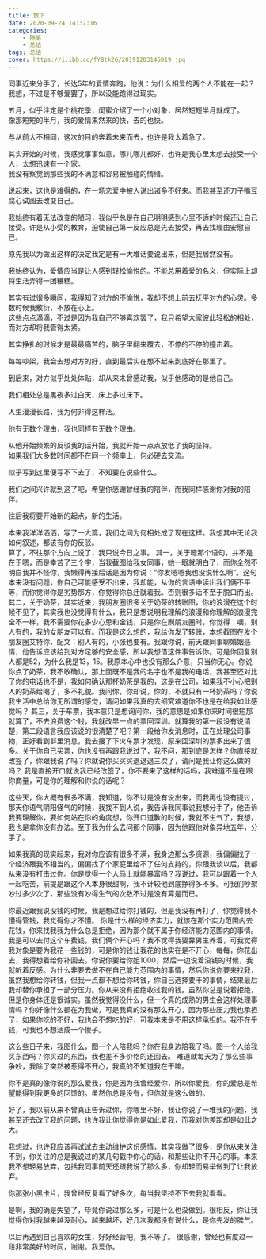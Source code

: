 ```yaml
---
title: 放下
date: 2020-09-24 14:37:16
categories:
    - 随笔
    - 总结
tags: 总结
cover: https://i.ibb.co/fY8tk26/20191203145019.jpg
---
```


同事近来分手了，长达5年的爱情奔跑，他说：为什么相爱的两个人不能在一起？     
我想，不过是不够爱罢了，所以没能跑得过现实。    

<!-- more -->

五月，似乎注定是个桃花季，闺蜜介绍了一个小对象，居然短短半月就成了。    
像那短短的半月，我的爱情果然来的快，去的也快。  

与从前大不相同，这次的目的奔着未来而去，也许是我太着急了。  

其实开始的时候，我感觉事事如意，哪儿哪儿都好，也许是我心里太想去接受一个人，太想迅速有一个家。  
我没有察觉到那些我的不满意和容易被触碰的情绪。  

说起来，这也是难得的，在一场恋爱中被人说出诸多不好来。而我甚至还刀子嘴豆腐心试图去改变自己。    

我始终有着无法改变的陋习，我似乎总是在自己明明感到心里不适的时候还让自己接受。许是从小受的教育，迫使自己第一反应总是先去接受，再去找理由安慰自己。    

原先我以为做出这样的决定我定是有一大堆话要说出来，但是我居然没有。  

我始终认为，爱情应当是让人感到轻松愉悦的。不能总用着爱的名义，但实际上却将生活弄得一团糟糕。    

其实有过很多瞬间，我得知了对方的不愉悦，我却不想上前去抚平对方的心灵。多数时候我敷衍，不放在心上。  
这些点点滴滴，不过是因为我自己不够喜欢罢了，我只希望大家彼此轻松的相处，而对方却将我管得太紧。  

其实挣扎的时候才是最最痛苦的，脑子里翻来覆去，不停的不停的撞击着。  

每每吵架，我会去想对方的好，直到最后实在想不起来到底好在那里了。    

到后来，对方似乎处处体贴，却从来未曾感动我，似乎他感动的是他自己。  

我们相处总是黑夜多过白天，床上多过床下。    

人生漫漫长路，我为何非得这样活。    

他有无数个理由，我也同样有无数个理由。  

从他开始频繁的反驳我的话开始，我就开始一点点放低了我的坚持。    
如果我们大多数时间都不在同一个频率上，何必硬去交流。    

似乎写到这里便写不下去了，不知要在说些什么。    

我们之间兴许就到这了吧，希望你感谢曾经我的陪伴，而我同样感谢你对我的陪伴。  

往后我将要开始新的起点，新的生活。  


本来我洋洋洒洒，写了一大篇，我们之间为何相处成了现在这样。我想其中无论我如何叙述，都该有你的反驳。  
算了，不往那个方向上说了，我只说今日之事。
其一，关于嗯那个语句，并不是在于嗯，而是幸苦了三个字，当我截图给我女同事，她一眼就明白了，而你全然不明白我并不怪你，我懒得再接后话是因为你说：“你发嗯嗯我也没说什么啊”。这句本来没有问题，你自己可能感受不出来，我却能，从你的言语中读出我们俩不平等，而你觉得你是劣势那方，你觉得你总迁就着我。否则很多话不至于脱口而出。  
其二，关于奶茶，其实近来，我朋友圈很多关于奶茶的转账图，你的浪漫在这个时候不见了，其实我也没觉得有什么，我只是想说明我理解的浪漫和你理解的浪漫完全不一样，我不需要你花多少心思和金钱，只是你在刷朋友圈时，你觉得：噢，别人有的，我的女朋友可以有。而我是这么想的，我给你发了转账，本想截图在发个朋友圈艾特你，配文：别人有的，小张也要有。我跟你说，前天跟同事聊婚姻感情，他告诉应该给到对方足够的安全感，所以我想借这件事告诉你。可是你回复别人都是52，为什么我是13，15。我原本心中也没有那么介意，只当你无心。你说你点了奶茶，我不敢确认，那上面既不是我的名字也不是我的电话，我甚至还对比了你的电话也不是，我如何确认那杯奶茶是我的，这是在公司，如果我不小心把别人的奶茶给喝了，多不礼貌。我问你，你却说，你的，不就只有一杯奶茶吗？你说我生活中总给你无所谓的感觉，请问如果我真的去细究难道你不也是在给我如此感觉吗？
其三，关于车票，我本意只是想询问你，我的意思是如果你来时间很短那就算了，不去浪费这个钱，我就改早一点的票回深圳。就算我的第一段没有说清楚，第二段语言我应该说的很清楚了吧？第一段给你发消息时，正在处理公司事物，正好看到群里消息，我去搜了下火车票才发现，原来回深圳的票多出来了很多。关于你自己买票，你也没有再跟我说过了，我不问，那到底是怎样？你直接就改签了，你跟我说了吗？你就说你买买买退退退三次了，请问是我让你这么做的吗？ 我是直接开口就说我已经改签了，你不要来了这样的话吗，我难道不是在跟你商量，可是你的理解和你说的话呢？   

这些天，你大概有很多不满，我知道，你不过是没有说出来，而我再也没有提过，那天你语气阴阳怪气的时候，我找不到人说，我告诉我同事说我想分手了，他告诉我要理解你，要如何站在你的角度想，你开口道歉的时候，我就不生气了，我想，我也是拿你没有办法。至于我为什么去问那个同事，因为他跟他对象异地五年，分手了。  

如果我真的现实起来，我对你应该有很多不满，我身边那么多资源，我偏偏找了一个经济跟我不相当的，偏偏找了个家庭里给不了任何支持的，你跟我谈以后，我都从来没有打击过你。你是觉得一个人马上就能暴富吗？我说过，我可以跟着一个人一起吃苦，前提是跟这个人本身很甜啊，我不计较他到底挣得多不多。可我们吵架吵过多少次了，那些没有吵得生气的次数不过是没有算是而已。    

你最近跟我说没钱的时候，我是想过给你打钱的，但是我没有再打了，你觉得我不懂得管钱，我觉得你才不懂。 你是什么样的经济实力，就该在那个实力范围内去花钱，你来找我我为什么总是拒绝，因为那个就不属于你经济能力范围内的事情。我是可以去付这个车费钱，我们俩个开心吗？我不觉得我要靠男生养着，可我觉得我对象是要为我花一些钱的，可是你的钱让我花的也实在是不开心，每每，你花出去，我得想着给你补回去。你说你要给你姐1000，然后一边说着没钱的时候，我就听着反感。为什么非要去做不在自己能力范围内的事情，然后你说你要来找我，虽然我想给你转钱，但我一点都不想给你转钱，你自己选择要干的事情，结果最后我却替你承担了一部分压力。你从来没有拒绝收过我的钱。虽然你总是说着拒绝，但是你身体还是很诚实。虽然我觉得没什么，但一个真的成熟的男生会这样处理事情吗？你好像什么都在为我做，可是我真的没有那么开心，因为那些压力我也承担了，如果你吃的不好，我也会不想吃的好，可我本来是不用这样承担的。我不在乎钱，可我也不想活成一个傻子。 

这么些日子来，我图什么，图一个人陪我吗？你在我身边陪我了吗。图一个人给我买东西吗？你买过的东西，我也差不多价格的还回去。 难道就每天为了那么些事争吵，我除了突然被惹得不开心，我真的不知道我在干嘛。 

你不是真的像你说的那么爱我，你是因为我曾经爱你，所以你爱我，你的爱总是希望能得到我更多的回馈的。虽然你总是没有，但你就是这么做的。  

好了，我以前从来不曾真正告诉过你，你哪里不好，我让你说了一堆我的问题，我甚至还去改了我的问题，也许我让你觉得你是如此爱我，而我对你差距却是如此之大。    

我想过，也许我应该再试试去主动维护这份感情，其实我做了很多，是你从来关注不到，你关注的总是我说过的某几句戳中你心的话，和那些让你不开心的事。本来我不想轻易放弃，包括我同事前天还跟我说了那么多，你却轻而易举做到了让我放弃。    

你那张小黑卡片，我曾经反复看了好多次，每当我坚持不下去我就看看。    

是啊，我的确是失望了，毕竟你说过那么多，可是什么也没做到。很相反，你让我觉得你对我越来越没耐心，越来越坏，好几次我都没有说什么，是你先发的脾气。    

以后再遇到自己喜欢的女生，好好经营吧，我不等了。
很感谢，曾经也有度过一段非常美好的时间，谢谢。我爱你。